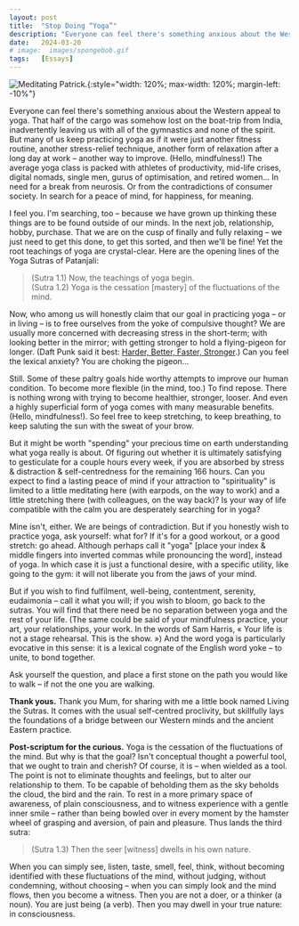 ```yaml
---
layout: post
title:  "Stop Doing “Yoga”"
description: "Everyone can feel there's something anxious about the Western appeal to yoga."
date:   2024-03-20
# image:  images/spongebob.gif
tags:   [Essays]
---
```


![Meditating Patrick.]({{site.baseurl}}/images/spongebob.gif){:style="width: 120%; max-width: 120%; margin-left: -10%"}

Everyone can feel there's something anxious about the Western appeal to yoga. That half of the cargo was somehow lost on the boat-trip from India, inadvertently leaving us with all of the gymnastics and none of the spirit. But many of us keep practicing yoga as if it were just another fitness routine, another stress-relief technique, another form of relaxation after a long day at work – another way to improve. (Hello, mindfulness!) The average yoga class is packed with athletes of productivity, mid-life crises, digital nomads, single men, gurus of optimisation, and retired women... In need for a break from neurosis. Or from the contradictions of consumer society. In search for a peace of mind, for happiness, for meaning.

I feel you. I'm searching, too – because we have grown up thinking these things are to be found outside of our minds. In the next job, relationship, hobby, purchase. That we are on the cusp of finally and fully relaxing – we just need to get this done, to get this sorted, and then we'll be fine! Yet the root teachings of yoga are crystal-clear. Here are the opening lines of the Yoga Sutras of Patanjali:

> (Sutra 1.1) Now, the teachings of yoga begin.  
> (Sutra 1.2) Yoga is the cessation [mastery] of the fluctuations of the mind.

Now, who among us will honestly claim that our goal in practicing yoga – or in living – is to free ourselves from the yoke of compulsive thought? We are usually more concerned with decreasing stress in the short-term; with looking better in the mirror; with getting stronger to hold a flying-pigeon for longer. (Daft Punk said it best: [Harder, Better, Faster, Stronger](https://www.youtube.com/watch?v=gAjR4_CbPpQ).) Can you feel the lexical anxiety? You are choking the pigeon…

Still. Some of these paltry goals hide worthy attempts to improve our human condition. To become more flexible (in the mind, too.) To find repose. There is nothing wrong with trying to become healthier, stronger, looser. And even a highly superficial form of yoga comes with many measurable benefits. (Hello, mindfulness!). So feel free to keep stretching, to keep breathing, to keep saluting the sun with the sweat of your brow.

But it might be worth "spending" your precious time on earth understanding what yoga really is about. Of figuring out whether it is ultimately satisfying to gesticulate for a couple hours every week, if you are absorbed by stress & distraction & self-centredness for the remaining 166 hours. Can you expect to find a lasting peace of mind if your attraction to "spirituality" is limited to a little meditating here (with earpods, on the way to work) and a little stretching there (with colleagues, on the way back)? Is your way of life compatible with the calm you are desperately searching for in yoga?

Mine isn't, either. We are beings of contradiction. But if you honestly wish to practice yoga, ask yourself: what for? If it's for a good workout, or a good stretch: go ahead. Although perhaps call it "yoga" [place your index & middle fingers into inverted commas while pronouncing the word], instead of yoga. In which case it is just a functional desire, with a specific utility, like going to the gym: it will not liberate you from the jaws of your mind.

But if you wish to find fulfilment, well-being, contentment, serenity, eudaimonia – call it what you will; if you wish to bloom, go back to the sutras. You will find that there need be no separation between yoga and the rest of your life. (The same could be said of your mindfulness practice, your art, your relationships, your work. In the words of Sam Harris, « Your life is not a stage rehearsal. This is the show. ») And the word yoga is particularly evocative in this sense: it is a lexical cognate of the English word yoke – to unite, to bond together.

Ask yourself the question, and place a first stone on the path you would like to walk – if not the one you are walking.

**Thank yous.** Thank you Mum, for sharing with me a little book named Living the Sutras. It comes with the usual self-centred proclivity, but skillfully lays the foundations of a bridge between our Western minds and the ancient Eastern practice.

**Post-scriptum for the curious.** Yoga is the cessation of the fluctuations of the mind. But why is that the goal? Isn't conceptual thought a powerful tool, that we ought to train and cherish? Of course, it is – when wielded as a tool. The point is not to eliminate thoughts and feelings, but to alter our relationship to them. To be capable of beholding them as the sky beholds the cloud, the bird and the rain. To rest in a more primary space of awareness, of plain consciousness, and to witness experience with a gentle inner smile – rather than being bowled over in every moment by the hamster wheel of grasping and aversion, of pain and pleasure. Thus lands the third sutra:

> (Sutra 1.3) Then the seer [witness] dwells in his own nature.

When you can simply see, listen, taste, smell, feel, think, without becoming identified with these fluctuations of the mind, without judging, without condemning, without choosing – when you can simply look and the mind flows, then you become a witness. Then you are not a doer, or a thinker (a noun). You are just being (a verb). Then you may dwell in your true nature: in consciousness.